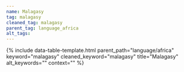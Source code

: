 ```yaml
---
name: Malagasy
tag: malagasy
cleaned_tag: malagasy
parent_tag: language_africa
alt_tags: 
---
```


{% include data-table-template.html 
  parent_path="language/africa" 
  keyword="malagasy" 
  cleaned_keyword="malagasy" 
  title="Malagasy"
  alt_keywords=""
  context=""
%}

